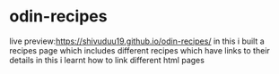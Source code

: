 # odin-recipes

live preview:https://shivuduu19.github.io/odin-recipes/
in this i built a recipes page which includes different recipes which have links to their details
in this i learnt how to link different html pages
